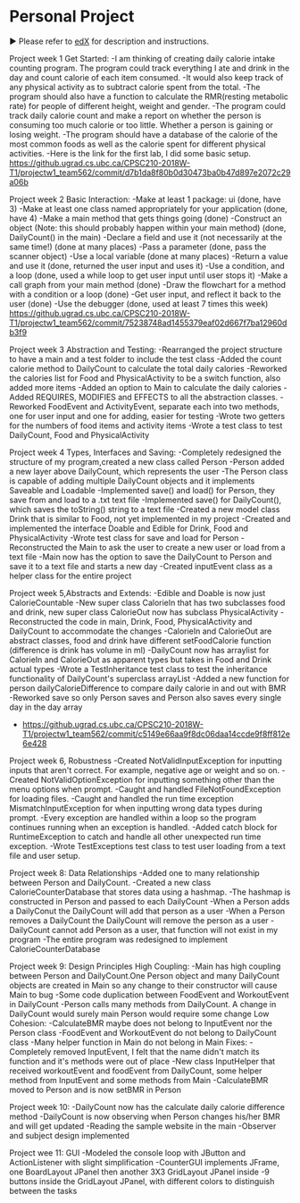 # Personal Project
:arrow_forward: Please refer to [edX][1] for description and instructions.

[1]: https://edge.edx.org/courses/course-v1:UBC+CPSC210+2018W1/courseware/a4d49b3ef5fa4fe2bd9496e76d72dc48/e2887456a15a48dbb040ecdac313168f/1?activate_block_id=block-v1%3AUBC%2BCPSC210%2B2018W1%2Btype%40vertical%2Bblock%40ff793bbcd5544e82bb5052f0dffe5d71

Project week 1 Get Started:
-I am thinking of creating daily calorie intake counting program. The program could track everything I ate and drink in the day and count calorie of each item consumed.
-It would also keep track of any physical activity as to subtract calorie spent from the total.
-The program should also have a function to calculate the RMR(resting metabolic rate) for people of different height, weight and gender.
-The program could track daily calorie count and make a report on whether the person is consuming too much calorie or too little. Whether a person is gaining or losing weight.
-The program should have a database of the calorie of the most common foods as well as the calorie spent for different physical activities.
-Here is the link for the first lab, I did some basic setup. https://github.ugrad.cs.ubc.ca/CPSC210-2018W-T1/projectw1_team562/commit/d7b1da8f80b0d30473ba0b47d897e2072c29a06b

Project week 2 Basic Interaction:
-Make at least 1 package: ui (done, have 3)
-Make at least one class named appropriately for your application (done, have 4)
-Make a main method that gets things going (done)
-Construct an object (Note: this should probably happen within your main method) (done, DailyCount() in the main)
-Declare a field and use it (not necessarily at the same time!) (done at many places)
-Pass a parameter (done, pass the scanner object)
-Use a local variable (done at many places)
-Return a value and use it (done, returned the user input and uses it)
-Use a condition, and a loop (done, used a while loop to get user input until user stops it)
-Make a call graph from your main method (done)
-Draw the flowchart for a method with a condition or a loop (done)
-Get user input, and reflect it back to the user (done)
-Use the debugger (done, used at least 7 times this week)
https://github.ugrad.cs.ubc.ca/CPSC210-2018W-T1/projectw1_team562/commit/75238748ad1455379eaf02d667f7ba12960db3f9

Project week 3 Abstraction and Testing:
-Rearranged the project structure to have a main and a test folder to include the test class
-Added the count calorie method to DailyCount to calculate the total daily calories
-Reworked the calories list for Food and PhysicalActivity to be a switch function, also added more items
-Added an option to Main to calculate the daily calories
-Added REQUIRES, MODIFIES and EFFECTS to all the abstraction classes.
-Reworked FoodEvent and ActivityEvent, separate each into two methods, one for user input and one for adding, easier for testing
-Wrote two getters for the numbers of food items and activity items
-Wrote a test class to test DailyCount, Food and PhysicalActivity

Project week 4 Types, Interfaces and Saving:
-Completely redesigned the structure of my program,created a new class called Person
-Person added a new layer above DailyCount, which represents the user
-The Person class is capable of adding multiple DailyCount objects and it implements Saveable and Loadable
-Implemented save() and load() for Person, they save from and load to a .txt text file
-Implemented save() for DailyCount(), which saves the toString() string to a text file
-Created a new model class Drink that is similar to Food, not yet implemented in my project
-Created and implemented the interface Doable and Edible for Drink, Food and PhysicalActivity
-Wrote test class for save and load for Person
-Reconstructed the Main to ask the user to create a new user or load from a text file
-Main now has the option to save the DailyCount to Person and save it to a text file and starts a new day
-Created inputEvent class as a helper class for the entire project

Project week 5,Abstracts and Extends:
-Edible and Doable is now just CalorieCountable
-New super class CalorieIn that has two subclasses food and drink, new super class CalorieOut now has subclass PhysicalActivity
-Reconstructed the code in main, Drink, Food, PhysicalActivity and DailyCount to accommodate the changes
-CalorieIn and CalorieOut are abstract classes, food and drink have different setFoodCalorie function (difference is drink has volume in ml)
-DailyCount now has arraylist for CalorieIn and CalorieOut as apparent types but takes in Food and Drink actual types
-Wrote a TestInheritance test class to test the inheritance functionality of DailyCount's superclass arrayList
-Added a new function for person dailyCalorieDifference to compare daily calorie in and out with BMR
-Reworked save so only Person saves and Person also saves every single day in the day array
- https://github.ugrad.cs.ubc.ca/CPSC210-2018W-T1/projectw1_team562/commit/c5149e66aa9f8dc06daa14ccde9f8ff812e6e428

Project week 6, Robustness
-Created NotValidInputException for inputting inputs that aren't correct. For example, negative age or weight and so on.
-Created NotValidOptionException for inputting something other than the menu options when prompt.
-Caught and handled FileNotFoundException for loading files.
-Caught and handled the run time exception MismatchInputException for when inputting wrong data types during prompt.
-Every exception are handled within a loop so the program continues running when an exception is handled.
-Added catch block for RuntimeException to catch and handle all other unexpected run time exception.
-Wrote TestExceptions test class to test user loading from a text file and user setup.

Project week 8: Data Relationships
-Added one to many relationship between Person and DailyCount.
-Created a new class CalorieCounterDatabase that stores data using a hashmap.
-The hashmap is constructed in Person and passed to each DailyCount
-When a Person adds a DailyConut the DailyCount will add that person as a user
-When a Person removes a DailyCount the DailyCount will remove the person as a user
-DailyCount cannot add Person as a user, that function will not exist in my program
-The entire program was redesigned to implement CalorieCounterDatabase

Project week 9: Design Principles
High Coupling:
-Main has high coupling between Person and DailyCount.One Person object and many DailyCount objects are created
in Main so any change to their constructor will cause Main to bug
-Some code duplication between FoodEvent and WorkoutEvent in DailyCount
-Person calls many methods from DailyCount. A change in DailyCount would surely main Person would require some change
Low Cohesion:
-CalculateBMR maybe does not belong to InputEvent nor the Person class
-FoodEvent and WorkoutEvent do not belong to DailyCount class
-Many helper function in Main do not belong in Main
Fixes:
-Completely removed InputEvent, I felt that the name didn't match its function and it's methods were out of place
-New class InputHelper that received workoutEvent and foodEvent from DailyCount, some helper method from InputEvent
and some methods from Main
-CalculateBMR moved to Person and is now setBMR in Person

Project week 10:
-DailyCount now has the calculate daily calorie difference method
-DailyCount is now observing when Person changes his/her BMR and will get updated
-Reading the sample website in the main
-Observer and subject design implemented

Project wee 11: GUI
-Modeled the console loop with JButton and ActionListener with slight simplification
-CounterGUI implements JFrame, one BoardLayout JPanel then another 3X3 GridLayout JPanel inside
-9 buttons inside the GridLayout JPanel, with different colors to distinguish between the tasks
